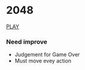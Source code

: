 # 2048

[PLAY](https://yswnqc.github.io/2048_Game_JS_CSS_HTML/)

### Need improve

- Judgement for Game Over
- Must move evey action
